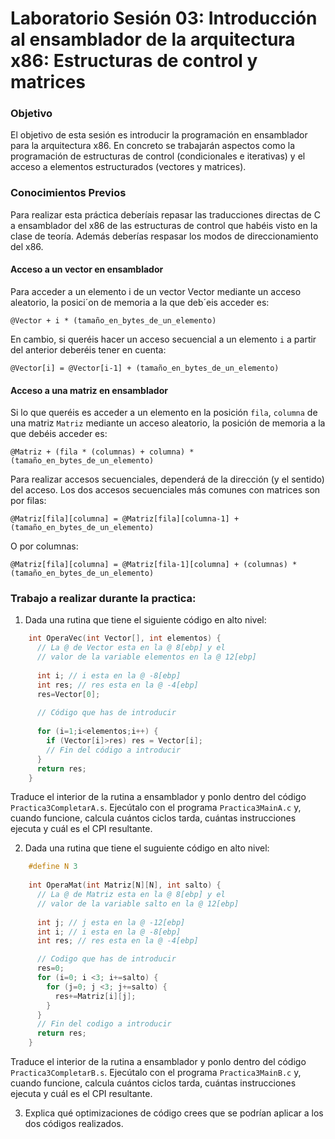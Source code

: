 # Laboratorio Sesión 03: Introducción al ensamblador de la arquitectura x86: Estructuras de control y matrices

### Objetivo

El objetivo de esta sesión es introducir la programación en ensamblador para la arquitectura x86. En concreto se trabajarán aspectos como la programación de estructuras de control (condicionales e iterativas) y el acceso a elementos estructurados (vectores y matrices).

### Conocimientos Previos

Para realizar esta práctica deberíais repasar las traducciones directas de C a ensamblador del x86 de las estructuras de control que habéis visto en la clase de teoría. Además deberías respasar los modos de direccionamiento del x86.

#### Acceso a un vector en ensamblador

Para acceder a un elemento i de un vector Vector mediante un acceso aleatorio, la posici´on de memoria a la que deb´eis acceder es:

`@Vector + i * (tamaño_en_bytes_de_un_elemento)`

En cambio, si queréis hacer un acceso secuencial a un elemento `i` a partir del anterior deberéis tener en cuenta:

`@Vector[i] = @Vector[i-1] + (tamaño_en_bytes_de_un_elemento)`

#### Acceso a una matriz en ensamblador

Si lo que queréis es acceder a un elemento en la posición `fila`, `columna` de una matriz `Matriz` mediante un acceso aleatorio, la posición de memoria a la que debéis acceder es:

`@Matriz + (fila * (columnas) + columna) * (tamaño_en_bytes_de_un_elemento)`

Para realizar accesos secuenciales, dependerá de la dirección (y el sentido) del acceso. Los dos accesos secuenciales más comunes con matrices son por filas:

`@Matriz[fila][columna] = @Matriz[fila][columna-1] + (tamaño_en_bytes_de_un_elemento)`

O por columnas:

`@Matriz[fila][columna] = @Matriz[fila-1][columna] + (columnas) * (tamaño_en_bytes_de_un_elemento)`

### Trabajo a realizar durante la practica:

1. Dada una rutina que tiene el siguiente código en alto nivel:

```c
    int OperaVec(int Vector[], int elementos) {
      // La @ de Vector esta en la @ 8[ebp] y el
      // valor de la variable elementos en la @ 12[ebp]
      
      int i; // i esta en la @ -8[ebp]
      int res; // res esta en la @ -4[ebp]
      res=Vector[0];
      
      // Código que has de introducir
      
      for (i=1;i<elementos;i++) {
        if (Vector[i]>res) res = Vector[i];
        // Fin del código a introducir
      }
      return res;
    }
```
Traduce el interior de la rutina a ensamblador y ponlo dentro del código `Practica3CompletarA.s`. Ejecútalo con el programa `Practica3MainA.c` y, cuando funcione, calcula cuántos ciclos tarda, cuántas instrucciones ejecuta y cuál es el CPI resultante.

2. Dada una rutina que tiene el suguiente código en alto nivel:

```c
    #define N 3
    
    int OperaMat(int Matriz[N][N], int salto) {
      // La @ de Matriz esta en la @ 8[ebp] y el
      // valor de la variable salto en la @ 12[ebp]
      
      int j; // j esta en la @ -12[ebp]
      int i; // i esta en la @ -8[ebp]
      int res; // res esta en la @ -4[ebp]

      // Codigo que has de introducir
      res=0;
      for (i=0; i <3; i+=salto) {
        for (j=0; j <3; j+=salto) {
          res+=Matriz[i][j];
        }
      }
      // Fin del codigo a introducir
      return res;
    }
```

Traduce el interior de la rutina a ensamblador y ponlo dentro del código `Practica3CompletarB.s`. Ejecútalo con el programa `Practica3MainB.c` y, cuando funcione, calcula cuántos ciclos tarda, cuántas instrucciones ejecuta y cuál es el CPI resultante.

3. Explica qué optimizaciones de código crees que se podrían aplicar a los dos códigos realizados.

